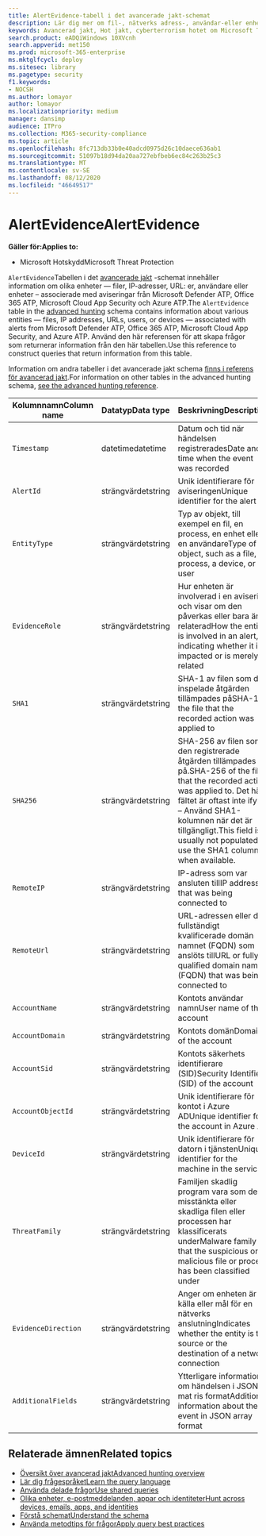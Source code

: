 ```yaml
---
title: AlertEvidence-tabell i det avancerade jakt-schemat
description: Lär dig mer om fil-, nätverks adress-, användar-eller enhets information som är kopplad till genererade aviseringar i AlertEvidence-tabellen för Advanced jakt-schemat
keywords: Avancerad jakt, Hot jakt, cyberterrorism hotet om Microsoft Threat Protection, Microsoft 365, MTP, m365, sökning, frågor, telemetri, schema referens, kusto, tabell, kolumn, datatyp, beskrivning, AlertInfo, avisering, enheter, bevis, fil, IP-adress, enhet, dator, användare, konto
search.product: eADQiWindows 10XVcnh
search.appverid: met150
ms.prod: microsoft-365-enterprise
ms.mktglfcycl: deploy
ms.sitesec: library
ms.pagetype: security
f1.keywords:
- NOCSH
ms.author: lomayor
author: lomayor
ms.localizationpriority: medium
manager: dansimp
audience: ITPro
ms.collection: M365-security-compliance
ms.topic: article
ms.openlocfilehash: 8fc713db33b0e40adcd0975d26c10daece636ab1
ms.sourcegitcommit: 51097b18d94da20aa727ebfbeb6ec84c263b25c3
ms.translationtype: MT
ms.contentlocale: sv-SE
ms.lasthandoff: 08/12/2020
ms.locfileid: "46649517"
---
```

# <a name="alertevidence"></a><span data-ttu-id="d4eb1-104">AlertEvidence</span><span class="sxs-lookup"><span data-stu-id="d4eb1-104">AlertEvidence</span></span>

<span data-ttu-id="d4eb1-105">**Gäller för:**</span><span class="sxs-lookup"><span data-stu-id="d4eb1-105">**Applies to:**</span></span>
- <span data-ttu-id="d4eb1-106">Microsoft Hotskydd</span><span class="sxs-lookup"><span data-stu-id="d4eb1-106">Microsoft Threat Protection</span></span>

<span data-ttu-id="d4eb1-107">`AlertEvidence`Tabellen i det [avancerade jakt](advanced-hunting-overview.md) -schemat innehåller information om olika enheter — filer, IP-adresser, URL: er, användare eller enheter – associerade med aviseringar från Microsoft Defender ATP, Office 365 ATP, Microsoft Cloud App Security och Azure ATP.</span><span class="sxs-lookup"><span data-stu-id="d4eb1-107">The `AlertEvidence` table in the [advanced hunting](advanced-hunting-overview.md) schema contains information about various entities — files, IP addresses, URLs, users, or devices — associated with alerts from Microsoft Defender ATP, Office 365 ATP, Microsoft Cloud App Security, and Azure ATP.</span></span> <span data-ttu-id="d4eb1-108">Använd den här referensen för att skapa frågor som returnerar information från den här tabellen.</span><span class="sxs-lookup"><span data-stu-id="d4eb1-108">Use this reference to construct queries that return information from this table.</span></span>

<span data-ttu-id="d4eb1-109">Information om andra tabeller i det avancerade jakt schema [finns i referens för avancerad jakt](advanced-hunting-schema-tables.md).</span><span class="sxs-lookup"><span data-stu-id="d4eb1-109">For information on other tables in the advanced hunting schema, [see the advanced hunting reference](advanced-hunting-schema-tables.md).</span></span>

| <span data-ttu-id="d4eb1-110">Kolumnnamn</span><span class="sxs-lookup"><span data-stu-id="d4eb1-110">Column name</span></span> | <span data-ttu-id="d4eb1-111">Datatyp</span><span class="sxs-lookup"><span data-stu-id="d4eb1-111">Data type</span></span> | <span data-ttu-id="d4eb1-112">Beskrivning</span><span class="sxs-lookup"><span data-stu-id="d4eb1-112">Description</span></span> |
|-------------|-----------|-------------|
| `Timestamp` | <span data-ttu-id="d4eb1-113">datetime</span><span class="sxs-lookup"><span data-stu-id="d4eb1-113">datetime</span></span> | <span data-ttu-id="d4eb1-114">Datum och tid när händelsen registrerades</span><span class="sxs-lookup"><span data-stu-id="d4eb1-114">Date and time when the event was recorded</span></span> |
| `AlertId` | <span data-ttu-id="d4eb1-115">strängvärdet</span><span class="sxs-lookup"><span data-stu-id="d4eb1-115">string</span></span> | <span data-ttu-id="d4eb1-116">Unik identifierare för aviseringen</span><span class="sxs-lookup"><span data-stu-id="d4eb1-116">Unique identifier for the alert</span></span> |
| `EntityType` | <span data-ttu-id="d4eb1-117">strängvärdet</span><span class="sxs-lookup"><span data-stu-id="d4eb1-117">string</span></span> | <span data-ttu-id="d4eb1-118">Typ av objekt, till exempel en fil, en process, en enhet eller en användare</span><span class="sxs-lookup"><span data-stu-id="d4eb1-118">Type of object, such as a file, a process, a device, or a user</span></span> |
| `EvidenceRole` | <span data-ttu-id="d4eb1-119">strängvärdet</span><span class="sxs-lookup"><span data-stu-id="d4eb1-119">string</span></span> | <span data-ttu-id="d4eb1-120">Hur enheten är involverad i en avisering och visar om den påverkas eller bara är relaterad</span><span class="sxs-lookup"><span data-stu-id="d4eb1-120">How the entity is involved in an alert, indicating whether it is impacted or is merely related</span></span> |
| `SHA1` | <span data-ttu-id="d4eb1-121">strängvärdet</span><span class="sxs-lookup"><span data-stu-id="d4eb1-121">string</span></span> | <span data-ttu-id="d4eb1-122">SHA-1 av filen som den inspelade åtgärden tillämpades på</span><span class="sxs-lookup"><span data-stu-id="d4eb1-122">SHA-1 of the file that the recorded action was applied to</span></span> |
| `SHA256` | <span data-ttu-id="d4eb1-123">strängvärdet</span><span class="sxs-lookup"><span data-stu-id="d4eb1-123">string</span></span> | <span data-ttu-id="d4eb1-124">SHA-256 av filen som den registrerade åtgärden tillämpades på.</span><span class="sxs-lookup"><span data-stu-id="d4eb1-124">SHA-256 of the file that the recorded action was applied to.</span></span> <span data-ttu-id="d4eb1-125">Det här fältet är oftast inte ifyllt – Använd SHA1-kolumnen när det är tillgängligt.</span><span class="sxs-lookup"><span data-stu-id="d4eb1-125">This field is usually not populated — use the SHA1 column when available.</span></span> |
| `RemoteIP` | <span data-ttu-id="d4eb1-126">strängvärdet</span><span class="sxs-lookup"><span data-stu-id="d4eb1-126">string</span></span> | <span data-ttu-id="d4eb1-127">IP-adress som var ansluten till</span><span class="sxs-lookup"><span data-stu-id="d4eb1-127">IP address that was being connected to</span></span> |
| `RemoteUrl` | <span data-ttu-id="d4eb1-128">strängvärdet</span><span class="sxs-lookup"><span data-stu-id="d4eb1-128">string</span></span> | <span data-ttu-id="d4eb1-129">URL-adressen eller det fullständigt kvalificerade domän namnet (FQDN) som anslöts till</span><span class="sxs-lookup"><span data-stu-id="d4eb1-129">URL or fully qualified domain name (FQDN) that was being connected to</span></span> |
| `AccountName` | <span data-ttu-id="d4eb1-130">strängvärdet</span><span class="sxs-lookup"><span data-stu-id="d4eb1-130">string</span></span> | <span data-ttu-id="d4eb1-131">Kontots användar namn</span><span class="sxs-lookup"><span data-stu-id="d4eb1-131">User name of the account</span></span> |
| `AccountDomain` | <span data-ttu-id="d4eb1-132">strängvärdet</span><span class="sxs-lookup"><span data-stu-id="d4eb1-132">string</span></span> | <span data-ttu-id="d4eb1-133">Kontots domän</span><span class="sxs-lookup"><span data-stu-id="d4eb1-133">Domain of the account</span></span> |
| `AccountSid` | <span data-ttu-id="d4eb1-134">strängvärdet</span><span class="sxs-lookup"><span data-stu-id="d4eb1-134">string</span></span> | <span data-ttu-id="d4eb1-135">Kontots säkerhets identifierare (SID)</span><span class="sxs-lookup"><span data-stu-id="d4eb1-135">Security Identifier (SID) of the account</span></span> |
| `AccountObjectId` | <span data-ttu-id="d4eb1-136">strängvärdet</span><span class="sxs-lookup"><span data-stu-id="d4eb1-136">string</span></span> | <span data-ttu-id="d4eb1-137">Unik identifierare för kontot i Azure AD</span><span class="sxs-lookup"><span data-stu-id="d4eb1-137">Unique identifier for the account in Azure AD</span></span> |
| `DeviceId` | <span data-ttu-id="d4eb1-138">strängvärdet</span><span class="sxs-lookup"><span data-stu-id="d4eb1-138">string</span></span> | <span data-ttu-id="d4eb1-139">Unik identifierare för datorn i tjänsten</span><span class="sxs-lookup"><span data-stu-id="d4eb1-139">Unique identifier for the machine in the service</span></span> |
| `ThreatFamily` | <span data-ttu-id="d4eb1-140">strängvärdet</span><span class="sxs-lookup"><span data-stu-id="d4eb1-140">string</span></span> | <span data-ttu-id="d4eb1-141">Familjen skadlig program vara som den misstänkta eller skadliga filen eller processen har klassificerats under</span><span class="sxs-lookup"><span data-stu-id="d4eb1-141">Malware family that the suspicious or malicious file or process has been classified under</span></span> |
| `EvidenceDirection` | <span data-ttu-id="d4eb1-142">strängvärdet</span><span class="sxs-lookup"><span data-stu-id="d4eb1-142">string</span></span> | <span data-ttu-id="d4eb1-143">Anger om enheten är källa eller mål för en nätverks anslutning</span><span class="sxs-lookup"><span data-stu-id="d4eb1-143">Indicates whether the entity is the source or the destination of a network connection</span></span> |
| `AdditionalFields` | <span data-ttu-id="d4eb1-144">strängvärdet</span><span class="sxs-lookup"><span data-stu-id="d4eb1-144">string</span></span> | <span data-ttu-id="d4eb1-145">Ytterligare information om händelsen i JSON-mat ris format</span><span class="sxs-lookup"><span data-stu-id="d4eb1-145">Additional information about the event in JSON array format</span></span> |

## <a name="related-topics"></a><span data-ttu-id="d4eb1-146">Relaterade ämnen</span><span class="sxs-lookup"><span data-stu-id="d4eb1-146">Related topics</span></span>
- [<span data-ttu-id="d4eb1-147">Översikt över avancerad jakt</span><span class="sxs-lookup"><span data-stu-id="d4eb1-147">Advanced hunting overview</span></span>](advanced-hunting-overview.md)
- [<span data-ttu-id="d4eb1-148">Lär dig frågespråket</span><span class="sxs-lookup"><span data-stu-id="d4eb1-148">Learn the query language</span></span>](advanced-hunting-query-language.md)
- [<span data-ttu-id="d4eb1-149">Använda delade frågor</span><span class="sxs-lookup"><span data-stu-id="d4eb1-149">Use shared queries</span></span>](advanced-hunting-shared-queries.md)
- [<span data-ttu-id="d4eb1-150">Olika enheter, e-postmeddelanden, appar och identiteter</span><span class="sxs-lookup"><span data-stu-id="d4eb1-150">Hunt across devices, emails, apps, and identities</span></span>](advanced-hunting-query-emails-devices.md)
- [<span data-ttu-id="d4eb1-151">Förstå schemat</span><span class="sxs-lookup"><span data-stu-id="d4eb1-151">Understand the schema</span></span>](advanced-hunting-schema-tables.md)
- [<span data-ttu-id="d4eb1-152">Använda metodtips för frågor</span><span class="sxs-lookup"><span data-stu-id="d4eb1-152">Apply query best practices</span></span>](advanced-hunting-best-practices.md)
